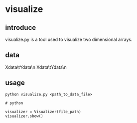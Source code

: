 # visualize

## introduce

visualize.py is a tool used to visualize two dimensional arrays.

## data

Xdata\tYdata\n
Xdata\tYdata\n

## usage

```
python visualize.py <path_to_data_file>

# python

visualizer = Visualizer(file_path)
visualizer.show()
```
